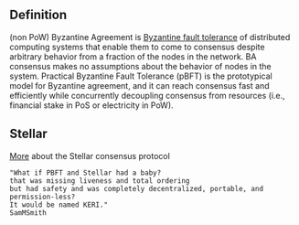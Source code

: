 ## Definition
(non PoW) Byzantine Agreement is [Byzantine fault tolerance](byzantine-fault-tolerance) of distributed computing systems that enable them to come to consensus despite arbitrary behavior from a fraction of the nodes in the network. BA consensus makes no assumptions about the behavior of nodes in the system. Practical Byzantine Fault Tolerance (pBFT) is the prototypical model for Byzantine agreement, and it can reach consensus fast and efficiently while concurrently decoupling consensus from resources (i.e., financial stake in PoS or electricity in PoW).

## Stellar
[More](https://blockonomi.com/stellar-consensus-protocol/) about the Stellar consensus protocol

```
"What if PBFT and Stellar had a baby?
that was missing liveness and total ordering 
but had safety and was completely decentralized, portable, and permission-less? 
It would be named KERI."
SamMSmith
```